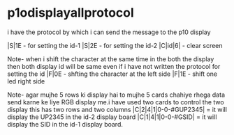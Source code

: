 # p1odisplayallprotocol
i have the protocol by which i can send the message to the p10 display

|S|1E    - for setting the id-1
|S|2E    - for setting the id-2
|C|id|6| - clear screen

Note- when i shift the character at the same time in the both the display then both display id will be same even if i have not written the protocol for setting the id
|F|0E    - shfting the character at the left side
|F|1E    - shift one led right side

Note- agar mujhe 5 rows ki display hai to mujhe 5 cards chahiye rhega data send karne ke liye RGB display me.i have used two cards to control the two display this has two rows and two columns
|C|2|4|1|0-0-#GUP2345|    = it will display the UP2345 in the id-2 display board
|C|1|4|1|0-0-#GSID|       = it will display the SID in the id-1 display board. 
